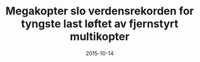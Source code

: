 ---
title: Megakopter slo verdensrekorden for tyngste last løftet av fjernstyrt multikopter 
tags: megakopter, minor 
year: 2015
date: 2015-10-14
sources:
  - http://www.guinnessworldrecords.com/news/2016/1/video-giant-multicopter-drone-that-could-lift-weight-of-a-human-adult-flies-into-413032 Guiness Rekord bok
view: none
---
